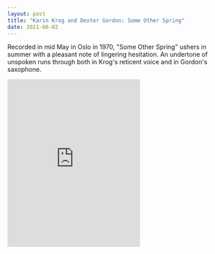 ```yaml
---
layout: post
title: "Karin Krog and Dexter Gordon: Some Other Spring"
date: 2021-06-02
---
```


Recorded in mid May in Oslo in 1970, "Some Other Spring" ushers in summer with a pleasant note of lingering hesitation. 
An undertone of unspoken runs through both in Krog's reticent voice and in Gordon's saxophone. 

<iframe src="https://open.spotify.com/embed/track/7vX1Cui2vkP9rqh7GWQ0TO" width="300" height="380" frameborder="0" allowtransparency="true" allow="encrypted-media"></iframe>